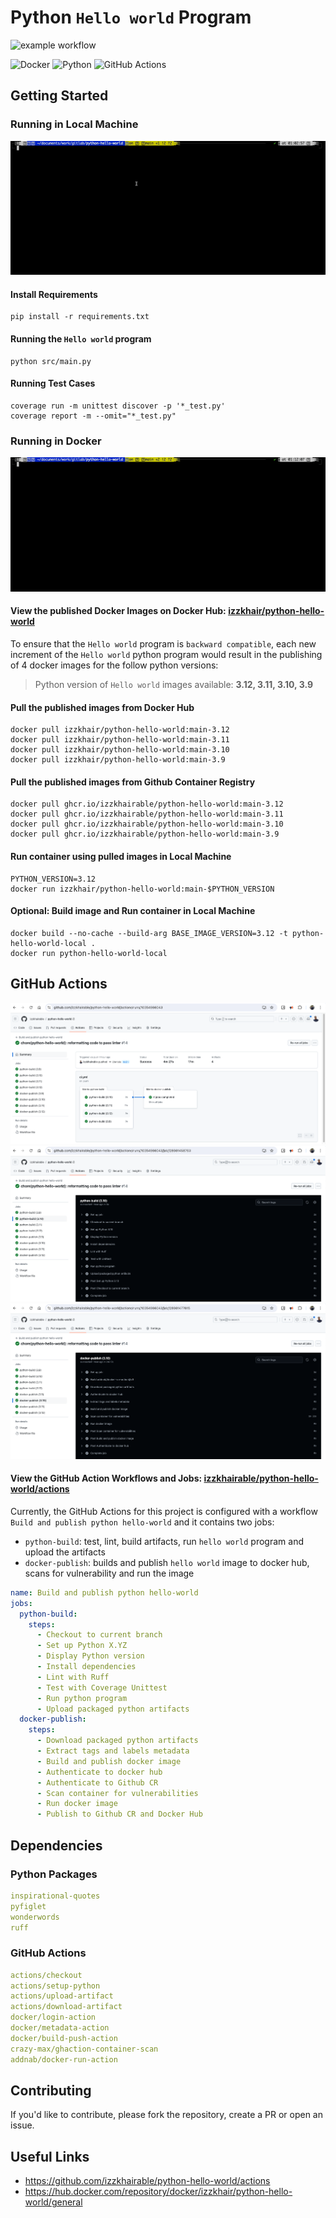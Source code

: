 # Python `Hello world` Program

![example workflow](https://github.com/izzkhairable/python-hello-world/actions/workflows/ci.yml/badge.svg?branch=main)

![Docker](https://img.shields.io/badge/docker-%230db7ed.svg?style=for-the-badge&logo=docker&logoColor=white)
![Python](https://img.shields.io/badge/python-3670A0?style=for-the-badge&logo=python&logoColor=ffdd54)
![GitHub Actions](https://img.shields.io/badge/github%20actions-%232671E5.svg?style=for-the-badge&logo=githubactions&logoColor=white)

## Getting Started

### Running in Local Machine

![img-001](assets/img-001.gif)

#### Install Requirements

```shell
pip install -r requirements.txt
```

#### Running the `Hello world` program

```shell
python src/main.py
```

#### Running Test Cases

```shell
coverage run -m unittest discover -p '*_test.py'
coverage report -m --omit="*_test.py"
```

### Running in Docker 

![img-002](assets/img-002.gif)

#### View the published Docker Images on Docker Hub: [izzkhair/python-hello-world](https://hub.docker.com/repository/docker/izzkhair/python-hello-world/general)

To ensure that the `Hello world` program is `backward compatible`, each new increment of the 
`Hello world` python program would result in the publishing of 4 docker images for the 
follow python versions:

> Python version of `Hello world` images available: **3.12, 3.11, 3.10, 3.9**

#### Pull the published images from Docker Hub

```shell
docker pull izzkhair/python-hello-world:main-3.12
docker pull izzkhair/python-hello-world:main-3.11
docker pull izzkhair/python-hello-world:main-3.10
docker pull izzkhair/python-hello-world:main-3.9
```

#### Pull the published images from Github Container Registry

```shell
docker pull ghcr.io/izzkhairable/python-hello-world:main-3.12
docker pull ghcr.io/izzkhairable/python-hello-world:main-3.11
docker pull ghcr.io/izzkhairable/python-hello-world:main-3.10
docker pull ghcr.io/izzkhairable/python-hello-world:main-3.9
```

#### Run container using pulled images in Local Machine

```shell
PYTHON_VERSION=3.12
docker run izzkhair/python-hello-world:main-$PYTHON_VERSION
```

#### Optional: Build image and Run container in Local Machine
```shell
docker build --no-cache --build-arg BASE_IMAGE_VERSION=3.12 -t python-hello-world-local .
docker run python-hello-world-local
```

## GitHub Actions

![img-005](assets/img-005.png)
![img-003](assets/img-003.png)
![img-004](assets/img-004.png)


#### View the GitHub Action Workflows and Jobs: [izzkhairable/python-hello-world/actions](https://github.com/izzkhairable/python-hello-world/actions)

Currently, the GitHub Actions for this project is configured with a workflow `Build and publish python hello-world` and it
contains two jobs: 

- `python-build`: test, lint, build artifacts, run `hello world` program and upload the artifacts
- `docker-publish`: builds and publish `hello world` image to docker hub, scans for vulnerability and run the image

```yaml
name: Build and publish python hello-world
jobs:
  python-build:
    steps:
      - Checkout to current branch
      - Set up Python X.YZ
      - Display Python version
      - Install dependencies
      - Lint with Ruff
      - Test with Coverage Unittest
      - Run python program
      - Upload packaged python artifacts
  docker-publish:
    steps:
      - Download packaged python artifacts
      - Extract tags and labels metadata
      - Build and publish docker image
      - Authenticate to docker hub
      - Authenticate to Github CR
      - Scan container for vulnerabilities
      - Run docker image
      - Publish to Github CR and Docker Hub
```

## Dependencies

### Python Packages

```yaml
inspirational-quotes
pyfiglet
wonderwords
ruff
```

### GitHub Actions

```yaml
actions/checkout
actions/setup-python
actions/upload-artifact
actions/download-artifact
docker/login-action
docker/metadata-action
docker/build-push-action
crazy-max/ghaction-container-scan
addnab/docker-run-action
```

## Contributing

If you'd like to contribute, please fork the repository, create a PR or open an issue.

## Useful Links

* https://github.com/izzkhairable/python-hello-world/actions
* https://hub.docker.com/repository/docker/izzkhair/python-hello-world/general

